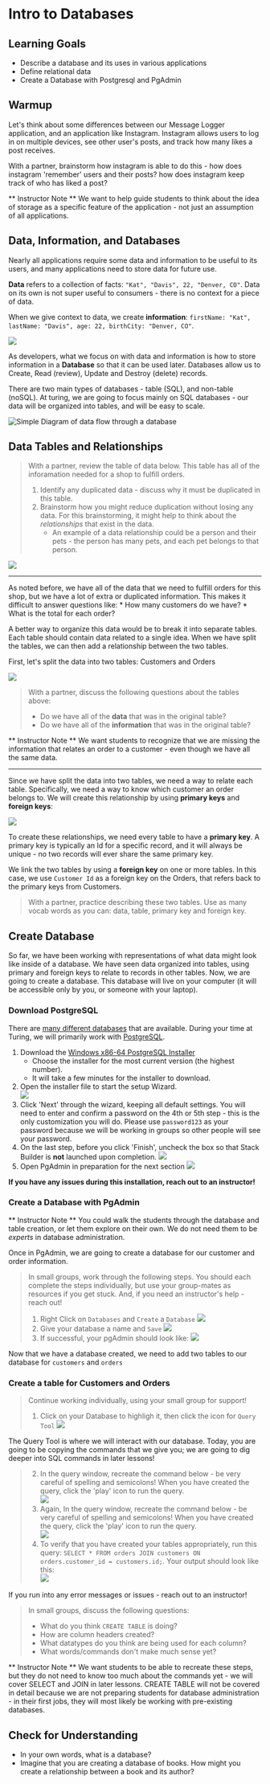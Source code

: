 # Intro to Databases

## Learning Goals
- Describe a database and its uses in various applications
- Define relational data
- Create a Database with Postgresql and PgAdmin

## Warmup
Let's think about some differences between our Message Logger application, and an application like Instagram.  Instagram allows users to log in on multiple devices, see other user's posts, and track how many likes a post receives.  

With a partner, brainstorm how instagram is able to do this - how does instagram 'remember' users and their posts?  how does instagram keep track of who has liked a post?

** Instructor Note ** We want to help guide students to think about the idea of storage as a specific feature of the application - not just an assumption of all applications.

## Data, Information, and Databases

Nearly all applications require some data and information to be useful to its users, and many applications need to store data for future use.

**Data** refers to a collection of facts: `"Kat", "Davis", 22, "Denver, CO"`.  Data on its own is not super useful to consumers - there is no context for a piece of data.

When we give context to data, we create **information**: `firstName: "Kat", lastName: "Davis", age: 22, birthCity: "Denver, CO"`.

![](/Mod2/Images/Week1/data_v_information.jpg)

As developers, what we focus on with data and information is how to store information in a **Database** so that it can be used later.  Databases allow us to Create, Read (review), Update and Destroy (delete) records.

There are two main types of databases - table (SQL), and non-table (noSQL).  At turing, we are going to focus mainly on SQL databases - our data will be organized into tables, and will be easy to scale.

![Simple Diagram of data flow through a database](/Mod2/Images/Week1/DatabaseDiagram.png)

## Data Tables and Relationships

> With a partner, review the table of data below.  This table has all of the inforamation needed for a shop to fulfill orders.
> 1. Identify any duplicated data - discuss why it must be duplicated in this table.
> 2. Brainstorm how you might reduce duplication without losing any data.  For this brainstorming, it might help to think about the _relationships_ that exist in the data.  
>       * An example of a data relationship could be a person and their pets - the person has many pets, and each pet belongs to that person. 

[![](/Mod2/Images/Week1/OrderDataSingleTable.png)](https://docs.google.com/spreadsheets/d/1KX3EhldBiQAVxXoQpQfzveHbhiNerxmmmkMufFe4ZrM/edit?usp=sharing)

----------------------------

As noted before, we have all of the data that we need to fulfill orders for this shop, but we have a lot of extra or duplicated information.  This makes it difficult to answer questions like:
    * How many customers do we have?
    * What is the total for each order?

A better way to organize this data would be to break it into separate tables.  Each table should contain data related to a single idea.  When we have split the tables, we can then add a relationship between the two tables.

First, let's split the data into two tables: Customers and Orders

[![](/Mod2/Images/Week1/OrdersandCustomers.png)](https://docs.google.com/spreadsheets/d/1KX3EhldBiQAVxXoQpQfzveHbhiNerxmmmkMufFe4ZrM/edit#gid=1681092286)

> With a partner, discuss the following questions about the tables above:
> * Do we have all of the **data** that was in the original table?
> * Do we have all of the **information** that was in the original table?

** Instructor Note **  We want students to recognize that we are missing the information that relates an order to a customer - even though we have all the same data.


-------------------------------------

Since we have split the data into two tables, we need a way to relate each table.  Specifically, we need a way to know which customer an order belongs to.  We will create this relationship by using **primary keys** and **foreign keys**:

[![](/Mod2/Images/Week1/RelatedCustomersandOrders.png)](https://docs.google.com/spreadsheets/d/1KX3EhldBiQAVxXoQpQfzveHbhiNerxmmmkMufFe4ZrM/edit#gid=1715070853)

To create these relationships, we need every table to have a **primary key**.  A primary key is typically an Id for a specific record, and it will always be unique - no two records will ever share the same primary key.

We link the two tables by using a **foreign key** on one or more tables.  In this case, we use `Customer Id` as a foreign key on the Orders, that refers back to the primary keys from Customers.  

> With a partner, practice describing these two tables.  Use as many vocab words as you can: data, table, primary key and foreign key.

## Create Database
<!-- - Download Postgresql
- Open PgAdmin
- Create Database with one table -->

So far, we have been working with representations of what data might look like inside of a database.  We have seen data organized into tables, using primary and foreign keys to relate to records in other tables.  Now, we are going to create a database.  This database will live on your computer (it will be accessible only by you, or someone with your laptop).

### Download PostgreSQL

There are [many different databases](https://appinventiv.com/blog/top-web-app-database-list/) that are available.  During your time at Turing, we will primarily work with [PostgreSQL](https://www.postgresql.org/).

1. Download the [Windows x86-64 PostgreSQL Installer](https://www.enterprisedb.com/downloads/postgres-postgresql-downloads)
    * Choose the installer for the most current version (the highest number).
    * It will take a few minutes for the installer to download.
2. Open the installer file to start the setup Wizard.  
            ![](/Mod2/Images/Week1/postgresqlInstallerWizard.png)
3. Click 'Next' through the wizard, keeping all default settings. You will need to enter and confirm a password on the 4th or 5th step - this is the only customization you will do. Please use `password123` as your password because we will be working in groups so other people will see your password.
4. On the last step, before you click 'Finish', uncheck the box so that Stack Builder is **not** launched upon completion.
            ![](/Mod2/Images/Week1/postgresqlInstallerWizardLastStep.png)
5. Open PgAdmin in preparation for the next section
            ![](/Mod2/Images/Week1/OpenPGAdmin.png)

**If you have any issues during this installation, reach out to an instructor!**

### Create a Database with PgAdmin

** Instructor Note ** You could walk the students through the database and table creation, or let them explore on their own.  We do not need them to be _experts_ in database administration.

Once in PgAdmin, we are going to create a database for our customer and order information.

> In small groups, work through the following steps.  You should each complete the steps individually, but use your group-mates as resources if you get stuck.  And, if you need an instructor's help - reach out!  
> 1. Right Click on `Databases` and `Create` a `Database`
> ![](/Mod2/Images/Week1/CreateDb1.png)
> 2. Give your database a name and `Save`
> ![](/Mod2/Images/Week1/CreateDb2.png)
> 3. If successful, your pgAdmin should look like: 
> ![](/Mod2/Images/Week1/CreateDb3.png)

Now that we have a database created, we need to add two tables to our database for `customers` and `orders`

### Create a table for Customers and Orders

> Continue working individually, using your small group for support!  
> 1. Click on your Database to highligh it, then click the icon for `Query Tool`
> ![](/Mod2/Images/Week1/CreateDb4.png)

The Query Tool is where we will interact with our database.  Today, you are going to be copying the commands that we give you; we are going to dig deeper into SQL commands in later lessons!

> 2. In the query window, recreate the command below - be very careful of spelling and semicolons!  When you have created the query, click the 'play' icon to run the query.  
> ![](/Mod2/Images/Week1/CreateDb5.png)
> 3. Again, In the query window, recreate the command below - be very careful of spelling and semicolons!  When you have created the query, click the 'play' icon to run the query.  
> ![](/Mod2/Images/Week1/CreateDb6.png)
> 4. To verify that you have created your tables appropriately, run this query: `SELECT * FROM orders JOIN customers ON orders.customer_id = customers.id;`.  Your output should look like this:  
> ![](/Mod2/Images/Week1/CreateDb7.png)

If you run into any error messages or issues - reach out to an instructor!

> In small groups, discuss the following questions:
> * What do you think `CREATE TABLE` is doing?
> * How are column headers created?
> * What datatypes do you think are being used for each column?
> * What words/commands don't make much sense yet?

** Instructor Note ** We want students to be able to recreate these steps, but they do not need to know too much about the commands yet - we will cover SELECT and JOIN in later lessons.  CREATE TABLE will not be covered in detail because we are not preparing students for database administration - in their first jobs, they will most likely be working with pre-existing databases.

## Check for Understanding
* In your own words, what is a database?
* Imagine that you are creating a database of books.  How might you create a relationship between a book and its author?  
